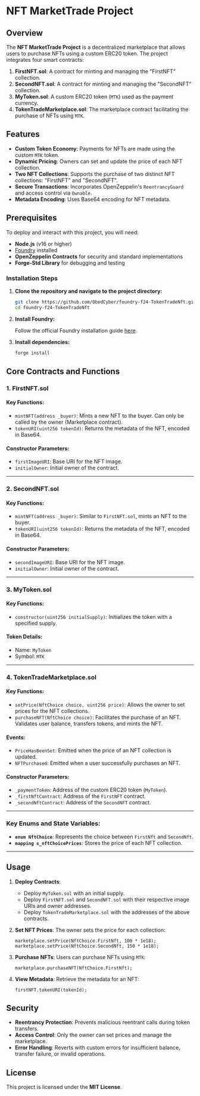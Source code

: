 
# NFT MarketTrade Project

## Overview

The **NFT MarketTrade Project** is a decentralized marketplace that allows users to purchase NFTs using a custom ERC20 token. The project integrates four smart contracts:

1. **FirstNFT.sol**: A contract for minting and managing the "FirstNFT" collection.
2. **SecondNFT.sol**: A contract for minting and managing the "SecondNFT" collection.
3. **MyToken.sol**: A custom ERC20 token (`MTK`) used as the payment currency.
4. **TokenTradeMarketplace.sol**: The marketplace contract facilitating the purchase of NFTs using `MTK`.

## Features

- **Custom Token Economy**: Payments for NFTs are made using the custom `MTK` token.
- **Dynamic Pricing**: Owners can set and update the price of each NFT collection.
- **Two NFT Collections**: Supports the purchase of two distinct NFT collections: "FirstNFT" and "SecondNFT".
- **Secure Transactions**: Incorporates OpenZeppelin's `ReentrancyGuard` and access control via `Ownable`.
- **Metadata Encoding**: Uses Base64 encoding for NFT metadata.

## Prerequisites

To deploy and interact with this project, you will need:

- **Node.js** (v16 or higher)
- [Foundry](https://book.getfoundry.sh/) installed
- **OpenZeppelin Contracts** for security and standard implementations
- **Forge-Std Library** for debugging and testing

### Installation Steps

1. **Clone the repository and navigate to the project directory:**
   ```bash
   git clone https://github.com/ObedCyber/foundry-f24-TokenTradeNft.git
   cd foundry-f24-TokenTradeNft
   ``` 

2. **Install Foundry:**

    Follow the official Foundry installation guide [here](https://book.getfoundry.sh/getting-started/installation).

3. **Install dependencies:**

    ```bash
    forge install
    ```

## Core Contracts and Functions

### 1. **FirstNFT.sol**

#### Key Functions:
- `mintNFT(address _buyer)`: Mints a new NFT to the buyer. Can only be called by the owner (Marketplace contract).
- `tokenURI(uint256 tokenId)`: Returns the metadata of the NFT, encoded in Base64.

#### Constructor Parameters:
- `firstImageURI`: Base URI for the NFT image.
- `initialOwner`: Initial owner of the contract.

---

### 2. **SecondNFT.sol**

#### Key Functions:
- `mintNFT(address _buyer)`: Similar to `FirstNFT.sol`, mints an NFT to the buyer.
- `tokenURI(uint256 tokenId)`: Returns the metadata of the NFT, encoded in Base64.

#### Constructor Parameters:
- `secondImageURI`: Base URI for the NFT image.
- `initialOwner`: Initial owner of the contract.

---

### 3. **MyToken.sol**

#### Key Functions:
- `constructor(uint256 initialSupply)`: Initializes the token with a specified supply.

#### Token Details:
- Name: `MyToken`
- Symbol: `MTK`

---

### 4. **TokenTradeMarketplace.sol**

#### Key Functions:
- `setPrice(NftChoice choice, uint256 price)`: Allows the owner to set prices for the NFT collections.
- `purchaseNFT(NftChoice choice)`: Facilitates the purchase of an NFT. Validates user balance, transfers tokens, and mints the NFT.
  
#### Events:
- `PriceHasBeenSet`: Emitted when the price of an NFT collection is updated.
- `NFTPurchased`: Emitted when a user successfully purchases an NFT.

#### Constructor Parameters:
- `_paymentToken`: Address of the custom ERC20 token (`MyToken`).
- `_firstNftContract`: Address of the `FirstNFT` contract.
- `_secondNftContract`: Address of the `SecondNFT` contract.

---

### Key Enums and State Variables:
- **`enum NftChoice`**: Represents the choice between `FirstNft` and `SecondNft`.
- **`mapping s_nftChoicePrices`**: Stores the price of each NFT collection.

---

## Usage

1. **Deploy Contracts**:
   - Deploy `MyToken.sol` with an initial supply.
   - Deploy `FirstNFT.sol` and `SecondNFT.sol` with their respective image URIs and owner addresses.
   - Deploy `TokenTradeMarketplace.sol` with the addresses of the above contracts.

2. **Set NFT Prices**:
   The owner sets the price for each collection:
   ```solidity
   marketplace.setPrice(NftChoice.FirstNft, 100 * 1e18);
   marketplace.setPrice(NftChoice.SecondNft, 150 * 1e18);
   ```

3. **Purchase NFTs**:
   Users can purchase NFTs using `MTK`:
   ```solidity
   marketplace.purchaseNFT(NftChoice.FirstNft);
   ```

4. **View Metadata**:
   Retrieve the metadata for an NFT:
   ```solidity
   firstNFT.tokenURI(tokenId);
   ```

## Security

- **Reentrancy Protection**: Prevents malicious reentrant calls during token transfers.
- **Access Control**: Only the owner can set prices and manage the marketplace.
- **Error Handling**: Reverts with custom errors for insufficient balance, transfer failure, or invalid operations.

## License

This project is licensed under the **MIT License**.
